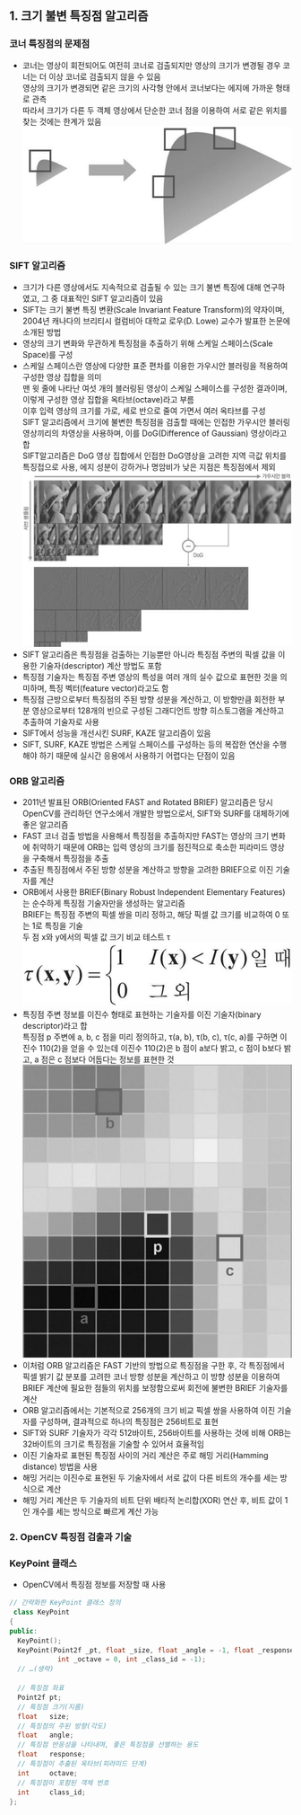 ## 1. 크기 불변 특징점 알고리즘
### 코너 특징점의 문제점
* 코너는 영상이 회전되어도 여전히 코너로 검출되지만 영상의 크기가 변경될 경우 코너는 더 이상 코너로 검출되지 않을 수 있음
<br/> 영상의 크기가 변경되면 같은 크기의 사각형 안에서 코너보다는 에지에 가까운 형태로 관측
<br/> 따라서 크기가 다른 두 객체 영상에서 단순한 코너 점을 이용하여 서로 같은 위치를 찾는 것에는 한계가 있음
<br/> <img src="./img/OCV012.PNG"/>

### SIFT 알고리즘
* 크기가 다른 영상에서도 지속적으로 검출될 수 있는 크기 불변 특징에 대해 연구하였고, 그 중 대표적인 SIFT 알고리즘이 있음 
* SIFT는 크기 불변 특징 변환(Scale Invariant Feature Transform)의 약자이며, 2004년 캐나다의 브리티시 컬럼비아 대학교 로우(D. Lowe) 교수가 발표한 논문에 소개된 방법
* 영상의 크기 변화와 무관하게 특징점을 추출하기 위해 스케일 스페이스(Scale Space)를 구성
* 스케일 스페이스란 영상에 다양한 표준 편차를 이용한 가우시안 블러링을 적용하여 구성한 영상 집합을 의미
<br/> 맨 윗 줄에 나타난 여섯 개의 블러링된 영상이 스케일 스페이스를 구성한 결과이며, 이렇게 구성한 영상 집합을 옥타브(octave)라고 부름
<br/> 이후 입력 영상의 크기를 가로, 세로 반으로 줄여 가면서 여러 옥타브를 구성
<br/> SIFT 알고리즘에서 크기에 불변한 특징점을 검출할 때에는 인접한 가우시안 블러링 영상끼리의 차영상을 사용하며, 이를 DoG(Difference of Gaussian) 영상이라고 합
<br/> SIFT알고리즘은 DoG 영상 집합에서 인접한 DoG영상을 고려한 지역 극값 위치를 특징접으로 사용, 에지 성분이 강하거나 명암비가 낮은 지점은 특징점에서 제외
<br/> <img src="./img/OCV013.PNG"/>
* SIFT 알고리즘은 특징점을 검출하는 기능뿐만 아니라 특징점 주변의 픽셀 값을 이용한 기술자(descriptor) 계산 방법도 포함
* 특징점 기술자는 특징점 주변 영상의 특성을 여러 개의 실수 값으로 표현한 것을 의미하며, 특징 벡터(feature vector)라고도 함
* 특징점 근방으로부터 특징점의 주된 방향 성분을 계산하고, 이 방향만큼 회전한 부분 영상으로부터 128개의 빈으로 구성된 그래디언트 방향 히스토그램을 계산하고 추출하여 기술자로 사용
* SIFT에서 성능을 개선시킨 SURF, KAZE 알고리즘이 있음 
* SIFT, SURF, KAZE 방법은 스케일 스페이스를 구성하는 등의 복잡한 연산을 수행해야 하기 때문에 실시간 응용에서 사용하기 어렵다는 단점이 있음 

### ORB 알고리즘 
* 2011년 발표된 ORB(Oriented FAST and Rotated BRIEF) 알고리즘은 당시 OpenCV를 관리하던 연구소에서 개발한 방법으로서, SIFT와 SURF를 대체하기에 좋은 알고리즘
* FAST 코너 검출 방법을 사용해서 특징점을 추출하지만 FAST는 영상의 크기 변화에 취약하기 때문에 ORB는 입력 영상의 크기를 점진적으로 축소한 피라미드 영상을 구축해서 특징점을 추출
* 추출된 특징점에서 주된 방향 성분을 계산하고 방향을 고려한 BRIEF으로 이진 기술자를 계산
* ORB에서 사용한 BRIEF(Binary Robust Independent Elementary Features)는 순수하게 특징점 기술자만을 생성하는 알고리즘
<br/> BRIEF는 특징점 주변의 픽셀 쌍을 미리 정하고, 해당 픽셀 값 크기를 비교하여 0 또는 1로 특징을 기술
<br/> 두 점 x와 y에서의 픽셀 값 크기 비교 테스트 τ
<br/> <img src="./img/OCV014.PNG"/>
* 특징점 주변 정보를 이진수 형태로 표현하는 기술자를 이진 기술자(binary descriptor)라고 합
<br/> 특징점 p 주변에 a, b, c 점을 미리 정의하고, τ(a, b), τ(b, c), τ(c, a)를 구하면 이진수 110(2)을 얻을 수 있는데 이진수 110(2)은 b 점이 a보다 밝고, c 점이 b보다 밝고, a 점은 c 점보다 어둡다는 정보를 표현한 것
<br/> <img src="./img/OCV015.PNG"/>
* 이처럼 ORB 알고리즘은 FAST 기반의 방법으로 특징점을 구한 후, 각 특징점에서 픽셀 밝기 값 분포를 고려한 코너 방향 성분을 계산하고 이 방향 성분을 이용하여 BRIEF 계산에 필요한 점들의 위치를 보정함으로써 회전에 불변한 BRIEF 기술자를 계산
* ORB 알고리즘에서는 기본적으로 256개의 크기 비교 픽셀 쌍을 사용하여 이진 기술자를 구성하며, 결과적으로 하나의 특징점은 256비트로 표현
* SIFT와 SURF 기술자가 각각 512바이트, 256바이트를 사용하는 것에 비해 ORB는 32바이트의 크기로 특징점을 기술할 수 있어서 효율적임
* 이진 기술자로 표현된 특징점 사이의 거리 계산은 주로 해밍 거리(Hamming distance) 방법을 사용
* 해밍 거리는 이진수로 표현된 두 기술자에서 서로 값이 다른 비트의 개수를 세는 방식으로 계산
* 해밍 거리 계산은 두 기술자의 비트 단위 배타적 논리합(XOR) 연산 후, 비트 값이 1인 개수를 세는 방식으로 빠르게 계산 가능

### 2. OpenCV 특징점 검출과 기술
### KeyPoint 클래스
* OpenCV에서 특징점 정보를 저장할 때 사용
```cpp
// 간략화한 KeyPoint 클래스 정의
 class KeyPoint
{
public:
  KeyPoint();
  KeyPoint(Point2f _pt, float _size, float _angle = -1, float _response = 0,
            int _octave = 0, int _class_id = -1);
  // …(생략)

  // 특징점 좌표
  Point2f pt;
  // 특징점 크기(지름)
  float   size;
  // 특징점의 주된 방향(각도)
  float   angle;
  // 특징점 반응성을 나타내며, 좋은 특징점을 선별하는 용도
  float   response;
  // 특징점이 추출된 옥타브(피라미드 단계)
  int     octave;
  // 특징점이 포함된 객체 번호
  int     class_id;
};
```
